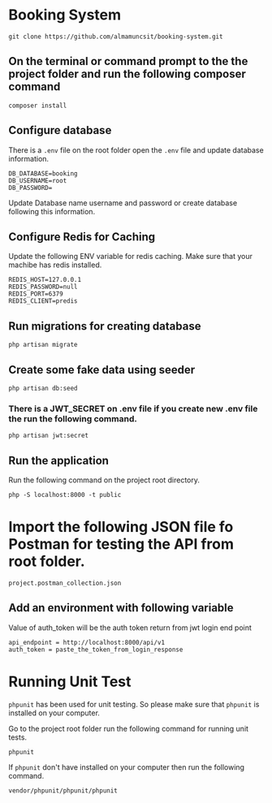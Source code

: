 # Booking System
```git clone https://github.com/almamuncsit/booking-system.git```

## On the terminal or command prompt to the the project folder and run the following composer command
```composer install```

## Configure database
There is a `.env` file on the root folder open the `.env` file and update database information.
```
DB_DATABASE=booking
DB_USERNAME=root
DB_PASSWORD=
```
Update Database name username and password or create database following this information.

## Configure Redis for Caching
Update the following ENV variable for redis caching. Make sure that your machibe has redis installed. 
```
REDIS_HOST=127.0.0.1
REDIS_PASSWORD=null
REDIS_PORT=6379
REDIS_CLIENT=predis
```

## Run migrations for creating database
`php artisan migrate`

## Create some fake data using seeder
`php artisan db:seed`

### There is a JWT_SECRET on .env file if you create new .env file the run the following command.
`php artisan jwt:secret`

## Run the application
Run the following command on the project root directory.

```php -S localhost:8000 -t public```

# Import the following JSON file fo Postman for testing the API from root folder. 
 `project.postman_collection.json`
 
 ## Add an environment with following variable
 Value of auth_token will be the auth token return from jwt login end point
 
 ```
api_endpoint = http://localhost:8000/api/v1
auth_token = paste_the_token_from_login_response
```

# Running Unit Test
`phpunit` has been used for unit testing. So please make sure that `phpunit` is installed on your computer.

Go to the project root folder run the following command for running unit tests.

`phpunit`

If `phpunit` don't have installed on your computer then run the following command.

`vendor/phpunit/phpunit/phpunit`